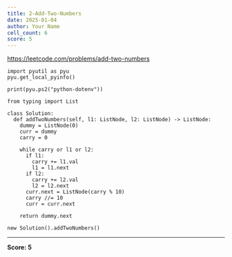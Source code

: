 ```yaml
---
title: 2-Add-Two-Numbers
date: 2025-01-04
author: Your Name
cell_count: 6
score: 5
---
```


https://leetcode.com/problems/add-two-numbers


```
import pyutil as pyu
pyu.get_local_pyinfo()
```


```
print(pyu.ps2("python-dotenv"))
```


```
from typing import List
```


```
class Solution:
  def addTwoNumbers(self, l1: ListNode, l2: ListNode) -> ListNode:
    dummy = ListNode(0)
    curr = dummy
    carry = 0

    while carry or l1 or l2:
      if l1:
        carry += l1.val
        l1 = l1.next
      if l2:
        carry += l2.val
        l2 = l2.next
      curr.next = ListNode(carry % 10)
      carry //= 10
      curr = curr.next

    return dummy.next
```


```
new Solution().addTwoNumbers()
```


---
**Score: 5**